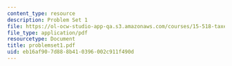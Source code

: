 ```yaml
---
content_type: resource
description: Problem Set 1
file: https://ol-ocw-studio-app-qa.s3.amazonaws.com/courses/15-518-taxes-and-business-strategy-fall-2002/eb16af907d888b410396002c911f490d_problemset1.pdf
file_type: application/pdf
resourcetype: Document
title: problemset1.pdf
uid: eb16af90-7d88-8b41-0396-002c911f490d
---
```

